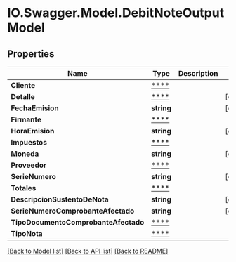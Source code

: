 # IO.Swagger.Model.DebitNoteOutputModel
## Properties

Name | Type | Description | Notes
------------ | ------------- | ------------- | -------------
**Cliente** | [****](.md) |  | 
**Detalle** | [****](.md) |  | [optional] 
**FechaEmision** | **string** |  | [optional] 
**Firmante** | [****](.md) |  | 
**HoraEmision** | **string** |  | [optional] 
**Impuestos** | [****](.md) |  | 
**Moneda** | **string** |  | [optional] 
**Proveedor** | [****](.md) |  | 
**SerieNumero** | **string** |  | [optional] 
**Totales** | [****](.md) |  | 
**DescripcionSustentoDeNota** | **string** |  | [optional] 
**SerieNumeroComprobanteAfectado** | **string** |  | [optional] 
**TipoDocumentoComprobanteAfectado** | [****](.md) |  | 
**TipoNota** | [****](.md) |  | 

[[Back to Model list]](../README.md#documentation-for-models) [[Back to API list]](../README.md#documentation-for-api-endpoints) [[Back to README]](../README.md)

